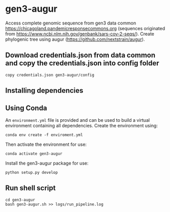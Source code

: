 # gen3-augur
Access complete genomic sequence from gen3 data common https://chicagoland.pandemicresponsecommons.org (sequences originated from https://www.ncbi.nlm.nih.gov/genbank/sars-cov-2-seqs/). Create phylogenic tree using augur (https://github.com/nextstrain/augur).

## Download credentials.json from data common and copy the credentials.json into config folder
```
copy credentials.json gen3-augur/config
```

## Installing dependencies
## Using Conda
An `environment.yml` file is provided and can be used to build a virtual environment containing all dependencies. Create the environment using:
```
conda env create -f enviroment.yml
```
Then activate the environment for use:
```
conda activate gen3-augur
```

Install the gen3-augur package for use:
```
python setup.py develop
```

## Run shell script
```
cd gen3-augur
bash gen3-augur.sh >> logs/run_pipeline.log
```